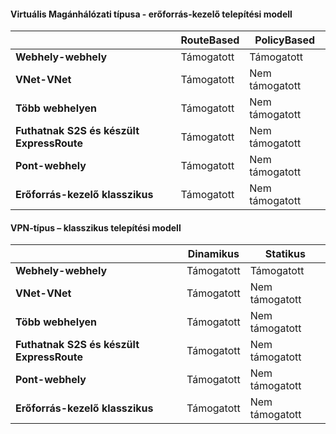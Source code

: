 #### <a name="vpn-type---resource-manager-deployment-model"></a>Virtuális Magánhálózati típusa - erőforrás-kezelő telepítési modell

|      | **RouteBased**    | **PolicyBased** |
|-----------------------------------|-------------|------------------|
| **Webhely-webhely**                  | Támogatott   | Támogatott        |
| **VNet-VNet**                  | Támogatott   | Nem támogatott    |
| **Több webhelyen**                    | Támogatott   | Nem támogatott    |
| **Futhatnak S2S és készült ExpressRoute**  | Támogatott   | Nem támogatott    |
| **Pont-webhely**                 | Támogatott   | Nem támogatott    |
| **Erőforrás-kezelő klasszikus**   | Támogatott   | Nem támogatott    |


#### <a name="vpn-type---classic-deployment-model"></a>VPN-típus – klasszikus telepítési modell


|       | **Dinamikus**        | **Statikus**   |
|---------------------------------------------|--------------|--------------|
| **Webhely-webhely**                            | Támogatott    | Támogatott      |
| **VNet-VNet**                            | Támogatott    | Nem támogatott  |
| **Több webhelyen**                              | Támogatott    | Nem támogatott  |
| **Futhatnak S2S és készült ExpressRoute**            | Támogatott    | Nem támogatott  |
| **Pont-webhely**                           | Támogatott    | Nem támogatott  |
| **Erőforrás-kezelő klasszikus**             | Támogatott    | Nem támogatott  |